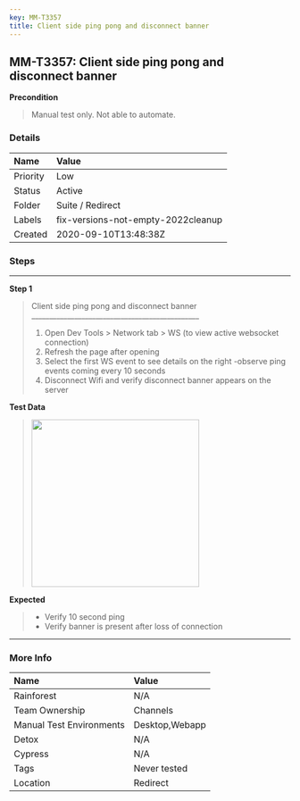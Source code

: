 ```yaml
---
key: MM-T3357
title: Client side ping pong and disconnect banner
---
```


## MM-T3357: Client side ping pong and disconnect banner

**Precondition**

> <article>Manual test only. Not able to automate.</article>

### Details

| Name     | Value                              |
| :------- | :--------------------------------- |
| Priority | Low                                |
| Status   | Active                             |
| Folder   | Suite / Redirect                   |
| Labels   | fix-versions-not-empty-2022cleanup |
| Created  | 2020-09-10T13:48:38Z               |

### Steps

<hr/>

**Step 1**

> <article>Client side ping pong and disconnect banner<br>_______________________________________________<br><ol><li>Open Dev Tools &gt; Network tab &gt; WS (to view active websocket connection)</li><li>Refresh the page after opening</li><li>Select the first WS event to see details on the right -observe ping events coming every 10 seconds&nbsp;</li><li>Disconnect Wifi and verify disconnect banner appears on the server</li></ol></article>

**Test Data**

> <article><img src="https://smartbear-tm4j-prod-us-west-2-attachment-rich-text.s3.us-west-2.amazonaws.com/embedded-f3277290f945470c4add5d21ef3dc7ca7b74388fc7152bfb6b99ae58c66a95a8-1599744025970-Screen+Shot+2020-09-10+at+8.46.48+AM.png" style="width: 300px;" class="fr-fil fr-dib"></article>

**Expected**

> <article><ul><li>Verify 10 second ping&nbsp;</li><li>Verify banner is present after loss of connection&nbsp;</li></ul></article>

<hr/>

### More Info

| Name                     | Value          |
| :----------------------- | :------------- |
| Rainforest               | N/A            |
| Team Ownership           | Channels       |
| Manual Test Environments | Desktop,Webapp |
| Detox                    | N/A            |
| Cypress                  | N/A            |
| Tags                     | Never tested   |
| Location                 | Redirect       |
